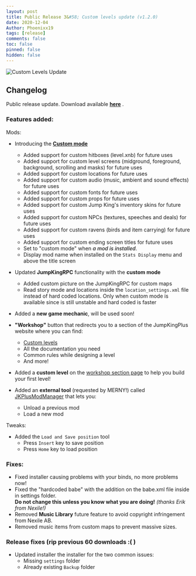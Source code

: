 ```yaml
---
layout: post
title: Public Release 3&#58; Custom levels update (v1.2.0)
date: 2020-12-04
Author: Phoenixx19
tags: [release]
comments: false
toc: false
pinned: false
hidden: false
---
```


![Custom Levels Update](https://github.com/Phoenixx19/JumpKingPlus/raw/master/docs/images/Banner120.png)

## Changelog

Public release update.
Download available [**here**](https://github.com/Phoenixx19/JumpKingPlus/releases/tag/v1.2.0) . <!-- more -->

### Features added:
Mods:
- Introducing the [**Custom mode**](http://phoenixx19.github.io/JumpKingPlus/about)
  - Added support for custom hitboxes (level.xnb) for future uses
  - Added support for custom level screens (midground, foreground, background, scrolling and masks) for future uses
  - Added support for custom locations for future uses
  - Added support for custom audio (music, ambient and sound effects) for future uses
  - Added support for custom fonts for future uses
  - Added support for custom props for future uses
  - Added support for custom Jump King's inventory skins for future uses
  - Added support for custom NPCs (textures, speeches and deals) for future uses
  - Added support for custom ravens (birds and item carrying) for future uses
  - Added support for custom ending screen titles for future uses
  - Set to "custom mode" when <span title="lol" style="cursor: help; font-style: italic; font-weight: 500">a mod is installed</span>.
  - Display mod name when installed on the `Stats Display` menu and above the title screen

- Updated **JumpKingRPC** functionality with the **custom mode**
  - Added custom picture on the JumpKingRPC for custom maps
  - Read story mode and locations inside the `location_settings.xml` file instead of hard coded locations. Only when custom mode is available since is still unstable and hard coded is faster

- Added a **new game mechanic**, will be used soon!

- **"Workshop"** button that redirects you to a section of the JumpKingPlus website where you can find:
  - [Custom levels](http://phoenixx19.github.io/JumpKingPlus/workshop/)
  - All the documentation you need
  - Common rules while designing a level
  - And more!

- Added a __custom level__ on the [workshop section page](http://phoenixx19.github.io/JumpKingPlus/workshop/) to help you build your first level!

- Added an **external tool** (requested by MERNY!) called [JKPlusModManager](https://github.com/Phoenixx19/JumpKingPlus/releases/download/v1.2.0/JKPlusModManager-v0.1.0.exe) that lets you:
  - Unload a previous mod
  - Load a new mod
  

Tweaks:
- Added the `Load and Save position` tool
  - Press `Insert` key to save position
  - Press `Home` key to load position 
  
### Fixes:
- Fixed installer causing problems with your binds, no more problems now!
- Fixed the "hardcoded babe" with the addition on the babe.xml file inside in settings folder. 
  <br>**Do not change this unless you know what you are doing!** _(thanks Erik from Nexile!)_
- Removed **Music Library** future feature to avoid copyright infringement from Nexile AB.
- Removed music items from custom maps to prevent massive sizes.

### Release fixes (rip previous 60 downloads :( )
- Updated installer the installer for the two common issues:
  - Missing `settings` folder
  - Already existing `Backup` folder